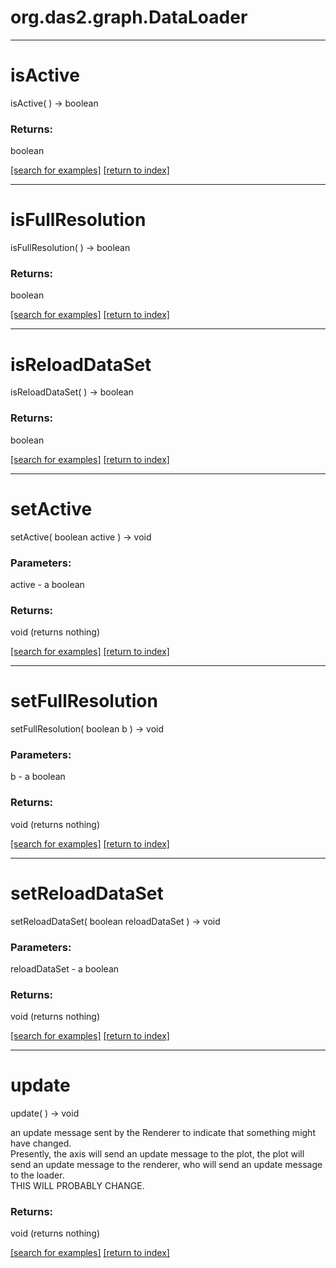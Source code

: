# org.das2.graph.DataLoader



***
<a name="isActive"></a>
# isActive
isActive(  ) &rarr; boolean



### Returns:
boolean


<a href="https://github.com/autoplot/dev/search?q=isActive&unscoped_q=isActive">[search for examples]</a>
<a href="https://github.com/autoplot/documentation/blob/master/javadoc/index-all.md">[return to index]</a>

***
<a name="isFullResolution"></a>
# isFullResolution
isFullResolution(  ) &rarr; boolean



### Returns:
boolean


<a href="https://github.com/autoplot/dev/search?q=isFullResolution&unscoped_q=isFullResolution">[search for examples]</a>
<a href="https://github.com/autoplot/documentation/blob/master/javadoc/index-all.md">[return to index]</a>

***
<a name="isReloadDataSet"></a>
# isReloadDataSet
isReloadDataSet(  ) &rarr; boolean



### Returns:
boolean


<a href="https://github.com/autoplot/dev/search?q=isReloadDataSet&unscoped_q=isReloadDataSet">[search for examples]</a>
<a href="https://github.com/autoplot/documentation/blob/master/javadoc/index-all.md">[return to index]</a>

***
<a name="setActive"></a>
# setActive
setActive( boolean active ) &rarr; void



### Parameters:
active - a boolean

### Returns:
void (returns nothing)


<a href="https://github.com/autoplot/dev/search?q=setActive&unscoped_q=setActive">[search for examples]</a>
<a href="https://github.com/autoplot/documentation/blob/master/javadoc/index-all.md">[return to index]</a>

***
<a name="setFullResolution"></a>
# setFullResolution
setFullResolution( boolean b ) &rarr; void



### Parameters:
b - a boolean

### Returns:
void (returns nothing)


<a href="https://github.com/autoplot/dev/search?q=setFullResolution&unscoped_q=setFullResolution">[search for examples]</a>
<a href="https://github.com/autoplot/documentation/blob/master/javadoc/index-all.md">[return to index]</a>

***
<a name="setReloadDataSet"></a>
# setReloadDataSet
setReloadDataSet( boolean reloadDataSet ) &rarr; void



### Parameters:
reloadDataSet - a boolean

### Returns:
void (returns nothing)


<a href="https://github.com/autoplot/dev/search?q=setReloadDataSet&unscoped_q=setReloadDataSet">[search for examples]</a>
<a href="https://github.com/autoplot/documentation/blob/master/javadoc/index-all.md">[return to index]</a>

***
<a name="update"></a>
# update
update(  ) &rarr; void

an update message sent by the Renderer to indicate that something might have changed.  
 Presently, the axis will send an update message to the plot, the plot will send an
 update message to the renderer, who will send an update message to the loader.  
 THIS WILL PROBABLY CHANGE.

### Returns:
void (returns nothing)


<a href="https://github.com/autoplot/dev/search?q=update&unscoped_q=update">[search for examples]</a>
<a href="https://github.com/autoplot/documentation/blob/master/javadoc/index-all.md">[return to index]</a>

